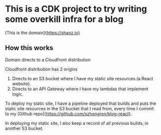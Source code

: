 # This is a CDK project to try writing some overkill infra for a blog

[This is the domain]{https://shaoz.io}

## How this works

Domain directs to a Cloudfront distribution

Cloudfront distribution has 2 origins

1. Directs to an S3 bucket where I have my static site resources (a React website).
2. Directs to an API Gateway where I have my lambdas that implement logic.

To deploy my static site, I have a pipeline deployed that builds and puts the static site resources in the S3 bucket that I read from, every time I commit to my [Github repo]{https://github.com/szhongren/blog-react}.

In deploying my static site, I also keep a record of all previous builds, in another S3 bucket.
